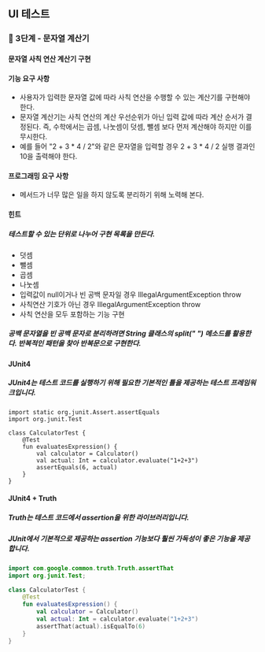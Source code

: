 ## UI 테스트

### 🚀 3단계 - 문자열 계산기

#### 문자열 사칙 연산 계산기 구현

#### 기능 요구 사항

- 사용자가 입력한 문자열 값에 따라 사칙 연산을 수행할 수 있는 계산기를 구현해야 한다.
- 문자열 계산기는 사칙 연산의 계산 우선순위가 아닌 입력 값에 따라 계산 순서가 결정된다.
  즉, 수학에서는 곱셈, 나눗셈이 덧셈, 뺄셈 보다 먼저 계산해야 하지만 이를 무시한다.
- 예를 들어 "2 + 3 * 4 / 2"와 같은 문자열을 입력할 경우 2 + 3 * 4 / 2 실행 결과인 10을 출력해야 한다.

#### 프로그래밍 요구 사항

- 메서드가 너무 많은 일을 하지 않도록 분리하기 위해 노력해 본다.

#### 힌트

##### 테스트할 수 있는 단위로 나누어 구현 목록을 만든다.

- 덧셈
- 뺄셈
- 곱셈
- 나눗셈
- 입력값이 null이거나 빈 공백 문자일 경우 IllegalArgumentException throw
- 사칙연산 기호가 아닌 경우 IllegalArgumentException throw
- 사칙 연산을 모두 포함하는 기능 구현

##### 공백 문자열을 빈 공백 문자로 분리하려면 String 클래스의 split(" ") 메소드를 활용한다. 반복적인 패턴을 찾아 반복문으로 구현한다.

#### JUnit4

##### JUnit4는 테스트 코드를 실행하기 위해 필요한 기본적인 틀을 제공하는 테스트 프레임워크입니다.

```
import static org.junit.Assert.assertEquals
import org.junit.Test

class CalculatorTest {
    @Test
    fun evaluatesExpression() {
        val calculator = Calculator()
        val actual: Int = calculator.evaluate("1+2+3")
        assertEquals(6, actual)
    }
}
```

#### JUnit4 + Truth

##### Truth는 테스트 코드에서 assertion을 위한 라이브러리입니다.
##### JUnit에서 기본적으로 제공하는 assertion 기능보다 훨씬 가독성이 좋은 기능을 제공합니다.

```kotlin
import com.google.common.truth.Truth.assertThat
import org.junit.Test;

class CalculatorTest {
    @Test
    fun evaluatesExpression() {
        val calculator = Calculator()
        val actual: Int = calculator.evaluate("1+2+3")
        assertThat(actual).isEqualTo(6)
    }
}
```
